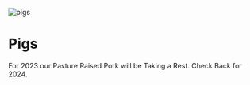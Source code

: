 ![pigs](/sony/pigs1.jpeg "pigs")

# Pigs

For 2023 our Pasture Raised Pork will be Taking a Rest. Check Back for 2024.